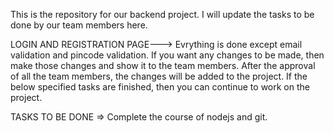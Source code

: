 This is the repository for our backend project.
I will update the tasks to be done by our team members here.

LOGIN AND REGISTRATION PAGE---> Evrything is done except email validation and pincode validation.
If you want any changes to be made, then make those changes and show it to the team members.
After the approval of all the team members, the changes will be added to the project.
If the below specified tasks are finished, then you can continue to work on the project.

TASKS TO BE DONE
=> Complete the course of nodejs and git.
